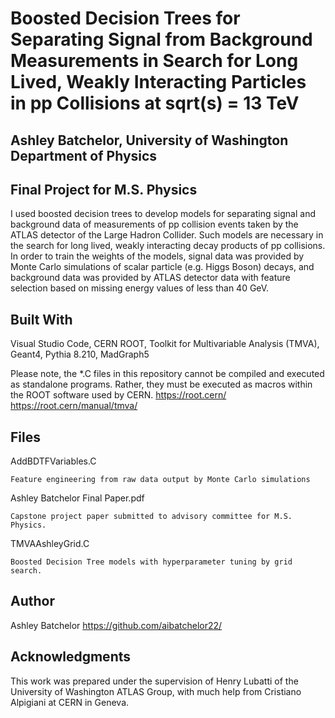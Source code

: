 # Boosted Decision Trees for Separating Signal from Background Measurements in Search for Long Lived, Weakly Interacting Particles in pp Collisions at sqrt(s) = 13 TeV 
## Ashley Batchelor, University of Washington Department of Physics 
## Final Project for M.S. Physics


I used boosted decision trees to develop models for separating signal and background data of measurements of pp collision events taken by the ATLAS detector of the Large Hadron Collider. Such models are necessary in the search for long lived, weakly interacting decay products of pp collisions. In order to train the weights of the models, signal data was provided by Monte Carlo simulations of scalar particle (e.g. Higgs Boson) decays, and background data was provided by ATLAS detector data with feature selection based on missing energy values of less than 40 GeV. 



## Built With

Visual Studio Code, CERN ROOT, Toolkit for Multivariable Analysis (TMVA), Geant4, Pythia 8.210, MadGraph5

Please note, the *.C files in this repository cannot be compiled and executed as standalone programs.  Rather, they must be executed as macros within the ROOT software used by CERN.
https://root.cern/
https://root.cern/manual/tmva/


## Files

AddBDTFVariables.C

	Feature engineering from raw data output by Monte Carlo simulations

Ashley Batchelor Final Paper.pdf 

	Capstone project paper submitted to advisory committee for M.S. Physics.

TMVAAshleyGrid.C

	Boosted Decision Tree models with hyperparameter tuning by grid search.


## Author

Ashley Batchelor
https://github.com/aibatchelor22/


## Acknowledgments

This work was prepared under the supervision of Henry Lubatti of the University of Washington ATLAS Group, with much help from Cristiano Alpigiani at CERN in Geneva. 
